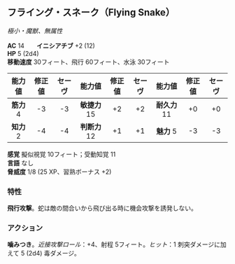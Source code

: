 ## フライング・スネーク（Flying Snake）
*極小・魔獣、無属性*

**AC** 14　　**イニシアチブ** +2 (12)  
**HP** 5 (2d4)  
**移動速度** 30フィート、飛行 60フィート、水泳 30フィート

| 能力値 | 修正値 | セーヴ | 能力値 | 修正値 | セーヴ | 能力値 | 修正値 | セーヴ |
|:---:|:---:|:---:|:---:|:---:|:---:|:---:|:---:|:---:|
| **筋力** 4 | -3 | -3 | **敏捷力** 15 | +2 | +2 | **耐久力** 11 | +0 | +0 |
| **知力** 2 | -4 | -4 | **判断力** 12 | +1 | +1 | **魅力** 5 | -3 | -3 |

**感覚** 擬似視覚 10フィート；受動知覚 11  
**言語** なし  
**脅威度** 1/8 (25 XP、習熟ボーナス +2)

### 特性
**飛行攻撃**。蛇は敵の間合いから飛び出る時に機会攻撃を誘発しない。

### アクション
**噛みつき**。*近接攻撃ロール*：+4、射程 5フィート。*ヒット*：1 刺突ダメージに加えて 5 (2d4) 毒ダメージ。